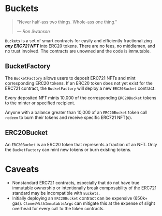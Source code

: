 # Buckets

> "Never half-ass two things. Whole-ass one thing."
> 
> — <cite>Ron Swanson<cite>

`Buckets` is a set of smart contracts for easily and efficiently fractionalizing _**any ERC721 NFT**_ into ERC20 tokens. There are no fees, no middlemen, and no trust involved. The contracts are unowned and the code is immutable.

## BucketFactory
The `BucketFactory` allows users to deposit ERC721 NFTs and mint corresponding ERC20 tokens. If an ERC20 token does not yet exist for the ERC721 contract, the `BucketFactory` will deploy a new `ERC20Bucket` contract. 

Every deposited NFT mints 10,000 of the corresponding `ERC20Bucket` tokens to the minter or specified recipient.

Anyone with a balance greater than 10,000 of an `ERC20Bucket` token call `redeem` to burn their tokens and receive specific ERC721 NFT(s).

## ERC20Bucket
An `ERC20Bucket` is an ERC20 token that represents a fraction of an NFT. Only the `BucketFactory` can mint new tokens or burn existing tokens.

# Caveats

- Nonstandard ERC721 contracts, especially that do not have true immutable ownership or intentionally break composability of the ERC721 standard may be incompatible with `Buckets`.
- Initially deploying an `ERC20Bucket` contract can be expensive (650k+ gas). `ClonesWithImmutableArgs` can mitigate this at the expense of slight overhead for every call to the token contracts.